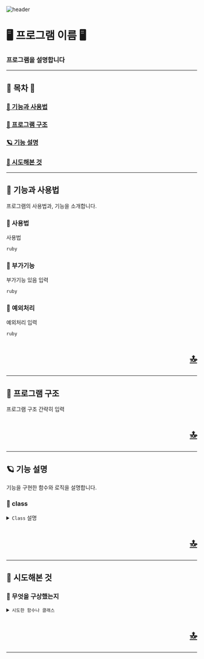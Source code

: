 ![header](https://capsule-render.vercel.app/api?type=waving&text=n.Pureun&height=200&color=73C2FB&animation=fadeIn&fontColor=003153)

# 🖥 프로그램 이름 🖥
### 프로그램을 설명합니다

---

## 🔷 목차 🔷
### <p align="left"><a href="#-기능과-사용법">📒 기능과 사용법 </a></p>
### <p align="left"><a href="#-프로그램-구조">🌃 프로그램 구조 </a></p>
### <p align="left"><a href="#-기능-설명">🪐 기능 설명 </a></p>
### <p align="left"><a href="#-시도해본-것">🤖 시도해본 것 </a></p>

---
## 📒 기능과 사용법

프로그램의 사용법과, 기능을 소개합니다.

### 👾 사용법

사용법
```ruby
ruby
```

### 👾 부가기능

부가기능 있음 입력

```ruby
ruby
```

### 👾 예외처리

예외처리 입력

```ruby
ruby
```

# <p align="right"><a href="#-목차-">🔝</a></p>

---
## 🌃 프로그램 구조

프로그램 구조 간략히 입력

# <p align="right"><a href="#-목차-">🔝</a></p>

---
## 🪐 기능 설명

기능을 구현한 함수와 로직을 설명합니다.

### 👾 class 
<details>
<summary><code>Class</code> 설명 </summary>

+ #### <code>함수이름</code>

    = <code>함수</code>설명
    <details>
    <summary><code>row code</code></summary>
    
    ```kotlin
        kotlin
    ```
    
    </details>
    
</details>


# <p align="right"><a href="#-목차-">🔝</a></p>

---
## 🤖 시도해본 것

### 👾 무엇을 구상했는지
<details>
<summary><code>시도한 함수나 클래스</code></summary>
    
```kotlin
  구현
```

</details>


# <p align="right"><a href="#-목차-">🔝</a></p>

---
